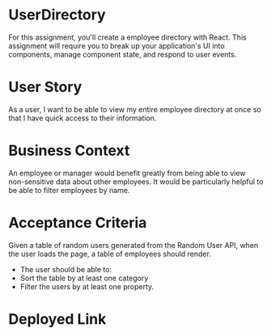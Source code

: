 # UserDirectory

For this assignment, you'll create a employee directory with React. This assignment will require you to break up your application's UI into components, manage component state, and respond to user events.

# User Story

As a user, I want to be able to view my entire employee directory at once so that I have quick access to their information.


# Business Context
An employee or manager would benefit greatly from being able to view non-sensitive data about other employees. It would be particularly helpful to be able to filter employees by name.

# Acceptance Criteria
Given a table of random users generated from the Random User API, when the user loads the page, a table of employees should render.
* The user should be able to:
* Sort the table by at least one category
* Filter the users by at least one property.

# Deployed Link
